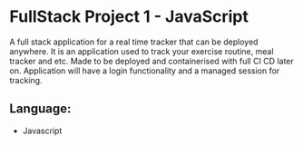 # FullStack Project 1 - JavaScript

A full stack application for a real time tracker that can be deployed anywhere. It is an application used to track your exercise routine, meal tracker and etc. Made to be deployed and containerised with full CI CD later on. Application will have a login functionality and a managed session for tracking. 

## Language:
- Javascript

